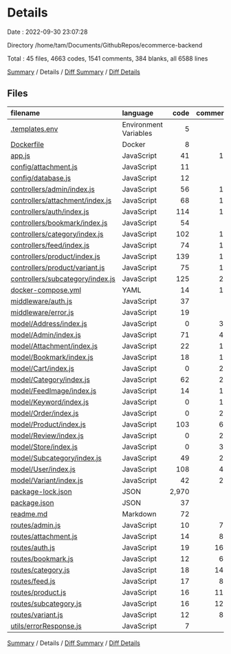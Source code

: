 # Details

Date : 2022-09-30 23:07:28

Directory /home/tam/Documents/GithubRepos/ecommerce-backend

Total : 45 files,  4663 codes, 1541 comments, 384 blanks, all 6588 lines

[Summary](results.md) / Details / [Diff Summary](diff.md) / [Diff Details](diff-details.md)

## Files
| filename | language | code | comment | blank | total |
| :--- | :--- | ---: | ---: | ---: | ---: |
| [.templates.env](/.templates.env) | Environment Variables | 5 | 0 | 0 | 5 |
| [Dockerfile](/Dockerfile) | Docker | 8 | 2 | 7 | 17 |
| [app.js](/app.js) | JavaScript | 41 | 19 | 12 | 72 |
| [config/attachment.js](/config/attachment.js) | JavaScript | 11 | 0 | 2 | 13 |
| [config/database.js](/config/database.js) | JavaScript | 12 | 0 | 4 | 16 |
| [controllers/admin/index.js](/controllers/admin/index.js) | JavaScript | 56 | 11 | 15 | 82 |
| [controllers/attachment/index.js](/controllers/attachment/index.js) | JavaScript | 68 | 12 | 17 | 97 |
| [controllers/auth/index.js](/controllers/auth/index.js) | JavaScript | 114 | 15 | 29 | 158 |
| [controllers/bookmark/index.js](/controllers/bookmark/index.js) | JavaScript | 54 | 6 | 12 | 72 |
| [controllers/category/index.js](/controllers/category/index.js) | JavaScript | 102 | 18 | 27 | 147 |
| [controllers/feed/index.js](/controllers/feed/index.js) | JavaScript | 74 | 12 | 13 | 99 |
| [controllers/product/index.js](/controllers/product/index.js) | JavaScript | 139 | 18 | 26 | 183 |
| [controllers/product/variant.js](/controllers/product/variant.js) | JavaScript | 75 | 11 | 17 | 103 |
| [controllers/subcategory/index.js](/controllers/subcategory/index.js) | JavaScript | 125 | 24 | 31 | 180 |
| [docker-compose.yml](/docker-compose.yml) | YAML | 14 | 12 | 1 | 27 |
| [middleware/auth.js](/middleware/auth.js) | JavaScript | 37 | 1 | 11 | 49 |
| [middleware/error.js](/middleware/error.js) | JavaScript | 19 | 1 | 3 | 23 |
| [model/Address/index.js](/model/Address/index.js) | JavaScript | 0 | 30 | 1 | 31 |
| [model/Admin/index.js](/model/Admin/index.js) | JavaScript | 71 | 47 | 8 | 126 |
| [model/Attachment/index.js](/model/Attachment/index.js) | JavaScript | 22 | 18 | 4 | 44 |
| [model/Bookmark/index.js](/model/Bookmark/index.js) | JavaScript | 18 | 17 | 4 | 39 |
| [model/Cart/index.js](/model/Cart/index.js) | JavaScript | 0 | 24 | 1 | 25 |
| [model/Category/index.js](/model/Category/index.js) | JavaScript | 62 | 28 | 8 | 98 |
| [model/FeedImage/index.js](/model/FeedImage/index.js) | JavaScript | 14 | 13 | 4 | 31 |
| [model/Keyword/index.js](/model/Keyword/index.js) | JavaScript | 0 | 12 | 1 | 13 |
| [model/Order/index.js](/model/Order/index.js) | JavaScript | 0 | 26 | 1 | 27 |
| [model/Product/index.js](/model/Product/index.js) | JavaScript | 103 | 66 | 9 | 178 |
| [model/Review/index.js](/model/Review/index.js) | JavaScript | 0 | 25 | 1 | 26 |
| [model/Store/index.js](/model/Store/index.js) | JavaScript | 0 | 36 | 1 | 37 |
| [model/Subcategory/index.js](/model/Subcategory/index.js) | JavaScript | 49 | 26 | 4 | 79 |
| [model/User/index.js](/model/User/index.js) | JavaScript | 108 | 45 | 15 | 168 |
| [model/Variant/index.js](/model/Variant/index.js) | JavaScript | 42 | 23 | 4 | 69 |
| [package-lock.json](/package-lock.json) | JSON | 2,970 | 0 | 1 | 2,971 |
| [package.json](/package.json) | JSON | 37 | 0 | 1 | 38 |
| [readme.md](/readme.md) | Markdown | 72 | 0 | 28 | 100 |
| [routes/admin.js](/routes/admin.js) | JavaScript | 10 | 75 | 5 | 90 |
| [routes/attachment.js](/routes/attachment.js) | JavaScript | 14 | 85 | 6 | 105 |
| [routes/auth.js](/routes/auth.js) | JavaScript | 19 | 165 | 9 | 193 |
| [routes/bookmark.js](/routes/bookmark.js) | JavaScript | 12 | 65 | 5 | 82 |
| [routes/category.js](/routes/category.js) | JavaScript | 18 | 146 | 9 | 173 |
| [routes/feed.js](/routes/feed.js) | JavaScript | 17 | 83 | 6 | 106 |
| [routes/product.js](/routes/product.js) | JavaScript | 16 | 116 | 7 | 139 |
| [routes/subcategory.js](/routes/subcategory.js) | JavaScript | 16 | 124 | 8 | 148 |
| [routes/variant.js](/routes/variant.js) | JavaScript | 12 | 84 | 5 | 101 |
| [utils/errorResponse.js](/utils/errorResponse.js) | JavaScript | 7 | 0 | 1 | 8 |

[Summary](results.md) / Details / [Diff Summary](diff.md) / [Diff Details](diff-details.md)